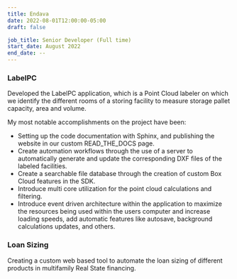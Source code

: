 ```yaml
---
title: Endava
date: 2022-08-01T12:00:00-05:00
draft: false

job_title: Senior Developer (Full time)
start_date: August 2022
end_date: --
---
```


### LabelPC

Developed the LabelPC application, which is a Point Cloud labeler on which we
identify the different rooms of a storing facility to measure storage pallet
capacity, area and volume.

My most notable accomplishments on the project have been:

* Setting up the code documentation with Sphinx, and publishing the website in
  our custom READ_THE_DOCS page.
* Create automation workflows through the use of a server to automatically
  generate and update the corresponding DXF files of the labeled facilities.
* Create a searchable file database through the creation of custom Box Cloud
  features in the SDK.
* Introduce multi core utilization for the point cloud calculations and
  filtering.
* Introduce event driven architecture within the application to maximize the
  resources being used within the users computer and increase loading speeds,
  add automatic features like autosave, background calculations updates, and
  others.

### Loan Sizing

Creating a custom web based tool to automate the loan sizing of different
products in multifamily Real State financing.
